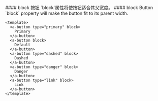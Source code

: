 <cn>
#### block 按钮
`block`属性将使按钮适合其父宽度。
</cn>

<us>
#### block Button
`block` property will make the button fit to its parent width.
</us>

```vue
<template>
  <a-button type="primary" block>
    Primary
  </a-button>
  <a-button block>
    Default
  </a-button>
  <a-button type="dashed" block>
    Dashed
  </a-button>
  <a-button type="danger" block>
    Danger
  </a-button>
  <a-button type="link" block>
    Link
  </a-button>
</template>
```
